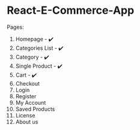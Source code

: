 # React-E-Commerce-App

Pages:
1. Homepage - ✔️
2. Categories List - ✔️
3. Category - ✔️
5. Single Product - ✔️
6. Cart - ✔️
7. Checkout
8. Login
9. Register
10. My Account
11. Saved Products
12. License
13. About us